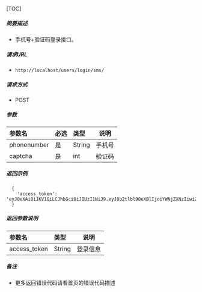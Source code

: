

[TOC]
    
##### 简要描述

- 手机号+验证码登录接口。

##### 请求URL
- ` http://localhost/users/login/sms/ `
  
##### 请求方式
- POST 

##### 参数

| 参数名         |必选| 类型     | 说明  |
|:------------|:---|:-------|-----|
| phonenumber |是  | String | 手机号 |
| captcha     |是  | int    | 验证码 |

##### 返回示例 

``` 
  {
    'access_token': 'eyJ0eXAiOiJKV1QiLCJhbGciOiJIUzI1NiJ9.eyJ0b2tlbl90eXBlIjoiYWNjZXNzIiwiZXhwIjoxNjk2NzM2OTM3LCJpYXQiOjE2OTY2NTA1MzcsImp0aSI6ImZjZDE4MDdhNGZlYjQ1MjhhYjE0M2NmMjM4NTg4MDY0IiwidXNlcl9pZCI6MzJ9.VSZ9_AW0PJk0kVJA769iKvOg3ejFgZPVXO8uSgDnp4E'
  }
```

##### 返回参数说明 

|参数名|类型| 说明   |
|:-----  |:-----|------|
|access_token |String   | 登录信息 |

##### 备注 

- 更多返回错误代码请看首页的错误代码描述




